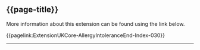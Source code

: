 ## {{page-title}}

More information about this extension can be found using the link below.

{{pagelink:ExtensionUKCore-AllergyIntoleranceEnd-Index-030}}

---
